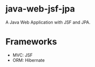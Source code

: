 # java-web-jsf-jpa
A Java Web Application with JSF and JPA.

# Frameworks
- MVC: JSF
- ORM: Hibernate
